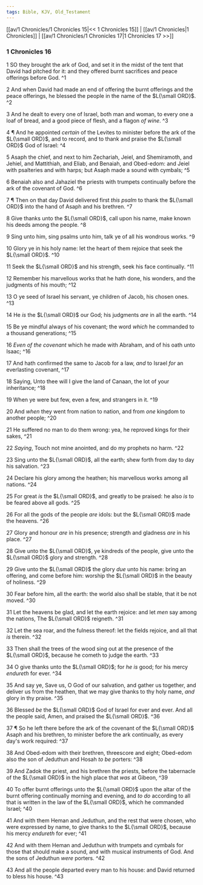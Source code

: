 ```yaml
---
tags: Bible, KJV, Old_Testament
---
```


[[av/1 Chronicles/1 Chronicles 15|<< 1 Chronicles 15]] | [[av/1 Chronicles|1 Chronicles]] | [[av/1 Chronicles/1 Chronicles 17|1 Chronicles 17 >>]]

### 1 Chronicles 16

1 SO they brought the ark of God, and set it in the midst of the tent that David had pitched for it: and they offered burnt sacrifices and peace offerings before God. ^1

2 And when David had made an end of offering the burnt offerings and the peace offerings, he blessed the people in the name of the $L{\small ORD}$. ^2

3 And he dealt to every one of Israel, both man and woman, to every one a loaf of bread, and a good piece of flesh, and a flagon _of_ _wine_. ^3

4 ¶ And he appointed _certain_ of the Levites to minister before the ark of the $L{\small ORD}$, and to record, and to thank and praise the $L{\small ORD}$ God of Israel: ^4

5 Asaph the chief, and next to him Zechariah, Jeiel, and Shemiramoth, and Jehiel, and Mattithiah, and Eliab, and Benaiah, and Obed-edom: and Jeiel with psalteries and with harps; but Asaph made a sound with cymbals; ^5

6 Benaiah also and Jahaziel the priests with trumpets continually before the ark of the covenant of God. ^6

7 ¶ Then on that day David delivered first _this_ _psalm_ to thank the $L{\small ORD}$ into the hand of Asaph and his brethren. ^7

8 Give thanks unto the $L{\small ORD}$, call upon his name, make known his deeds among the people. ^8

9 Sing unto him, sing psalms unto him, talk ye of all his wondrous works. ^9

10 Glory ye in his holy name: let the heart of them rejoice that seek the $L{\small ORD}$. ^10

11 Seek the $L{\small ORD}$ and his strength, seek his face continually. ^11

12 Remember his marvellous works that he hath done, his wonders, and the judgments of his mouth; ^12

13 O ye seed of Israel his servant, ye children of Jacob, his chosen ones. ^13

14 He _is_ the $L{\small ORD}$ our God; his judgments _are_ in all the earth. ^14

15 Be ye mindful always of his covenant; the word _which_ he commanded to a thousand generations; ^15

16 _Even_ _of_ _the_ _covenant_ which he made with Abraham, and of his oath unto Isaac; ^16

17 And hath confirmed the same to Jacob for a law, _and_ to Israel _for_ an everlasting covenant, ^17

18 Saying, Unto thee will I give the land of Canaan, the lot of your inheritance; ^18

19 When ye were but few, even a few, and strangers in it. ^19

20 And _when_ they went from nation to nation, and from _one_ kingdom to another people; ^20

21 He suffered no man to do them wrong: yea, he reproved kings for their sakes, ^21

22 _Saying_, Touch not mine anointed, and do my prophets no harm. ^22

23 Sing unto the $L{\small ORD}$, all the earth; shew forth from day to day his salvation. ^23

24 Declare his glory among the heathen; his marvellous works among all nations. ^24

25 For great _is_ the $L{\small ORD}$, and greatly to be praised: he also _is_ to be feared above all gods. ^25

26 For all the gods of the people _are_ idols: but the $L{\small ORD}$ made the heavens. ^26

27 Glory and honour _are_ in his presence; strength and gladness _are_ in his place. ^27

28 Give unto the $L{\small ORD}$, ye kindreds of the people, give unto the $L{\small ORD}$ glory and strength. ^28

29 Give unto the $L{\small ORD}$ the glory _due_ unto his name: bring an offering, and come before him: worship the $L{\small ORD}$ in the beauty of holiness. ^29

30 Fear before him, all the earth: the world also shall be stable, that it be not moved. ^30

31 Let the heavens be glad, and let the earth rejoice: and let _men_ say among the nations, The $L{\small ORD}$ reigneth. ^31

32 Let the sea roar, and the fulness thereof: let the fields rejoice, and all that _is_ therein. ^32

33 Then shall the trees of the wood sing out at the presence of the $L{\small ORD}$, because he cometh to judge the earth. ^33

34 O give thanks unto the $L{\small ORD}$; for _he_ _is_ good; for his mercy _endureth_ for ever. ^34

35 And say ye, Save us, O God of our salvation, and gather us together, and deliver us from the heathen, that we may give thanks to thy holy name, _and_ glory in thy praise. ^35

36 Blessed _be_ the $L{\small ORD}$ God of Israel for ever and ever. And all the people said, Amen, and praised the $L{\small ORD}$. ^36

37 ¶ So he left there before the ark of the covenant of the $L{\small ORD}$ Asaph and his brethren, to minister before the ark continually, as every day's work required: ^37

38 And Obed-edom with their brethren, threescore and eight; Obed-edom also the son of Jeduthun and Hosah _to_ _be_ porters: ^38

39 And Zadok the priest, and his brethren the priests, before the tabernacle of the $L{\small ORD}$ in the high place that _was_ at Gibeon, ^39

40 To offer burnt offerings unto the $L{\small ORD}$ upon the altar of the burnt offering continually morning and evening, and _to_ _do_ according to all that is written in the law of the $L{\small ORD}$, which he commanded Israel; ^40

41 And with them Heman and Jeduthun, and the rest that were chosen, who were expressed by name, to give thanks to the $L{\small ORD}$, because his mercy _endureth_ for ever; ^41

42 And with them Heman and Jeduthun with trumpets and cymbals for those that should make a sound, and with musical instruments of God. And the sons of Jeduthun _were_ porters. ^42

43 And all the people departed every man to his house: and David returned to bless his house. ^43
